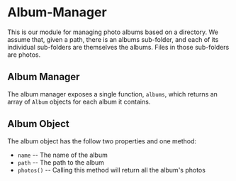 # Album-Manager

This is our module for managing photo albums based on a directory. We
assume that, given a path, there is an albums sub-folder, and each of
its individual sub-folders are themselves the albums.  Files in those
sub-folders are photos.


## Album Manager

The album manager exposes a single function, `albums`, which returns
an array of `Album` objects for each album it contains.

## Album Object

The album object has the follow two properties and one method:

* `name` -- The name of the album
* `path` -- The path to the album
* `photos()` -- Calling this method will return all the album's photos

